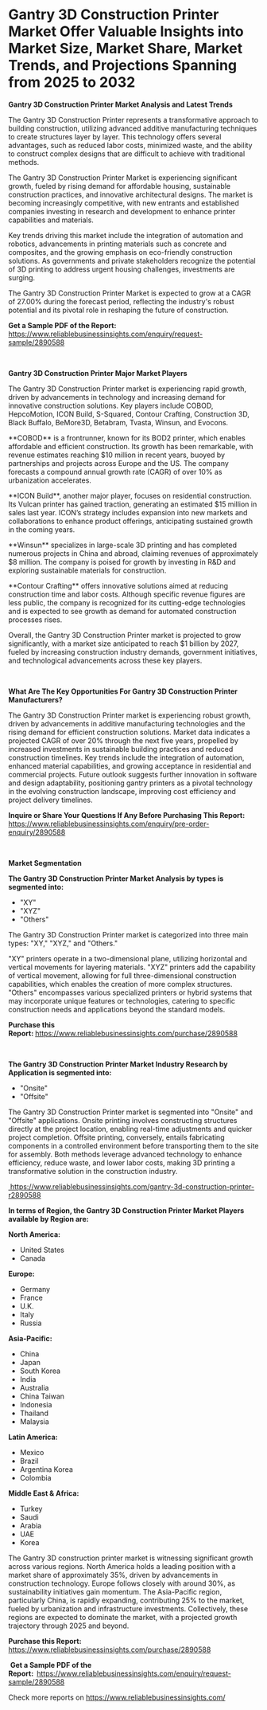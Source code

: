 <p><h1>Gantry 3D Construction Printer Market Offer Valuable Insights into Market Size, Market Share, Market Trends, and Projections Spanning from 2025 to 2032</h1></p><p><strong>Gantry 3D Construction Printer Market Analysis and Latest Trends</strong></p>
<p><p>The Gantry 3D Construction Printer represents a transformative approach to building construction, utilizing advanced additive manufacturing techniques to create structures layer by layer. This technology offers several advantages, such as reduced labor costs, minimized waste, and the ability to construct complex designs that are difficult to achieve with traditional methods. </p><p>The Gantry 3D Construction Printer Market is experiencing significant growth, fueled by rising demand for affordable housing, sustainable construction practices, and innovative architectural designs. The market is becoming increasingly competitive, with new entrants and established companies investing in research and development to enhance printer capabilities and materials. </p><p>Key trends driving this market include the integration of automation and robotics, advancements in printing materials such as concrete and composites, and the growing emphasis on eco-friendly construction solutions. As governments and private stakeholders recognize the potential of 3D printing to address urgent housing challenges, investments are surging. </p><p>The Gantry 3D Construction Printer Market is expected to grow at a CAGR of 27.00% during the forecast period, reflecting the industry's robust potential and its pivotal role in reshaping the future of construction.</p></p>
<p><strong>Get a Sample PDF of the Report:&nbsp;</strong> <a href="https://www.reliablebusinessinsights.com/enquiry/request-sample/2890588?utm_campaign=2247&utm_medium=2&utm_source=Github&utm_content=ia&utm_term=14032025&utm_id=gantry-3d-construction-printer">https://www.reliablebusinessinsights.com/enquiry/request-sample/2890588</a></p>
<p>&nbsp;</p>
<p><strong>Gantry 3D Construction Printer Major Market Players</strong></p>
<p><p>The Gantry 3D Construction Printer market is experiencing rapid growth, driven by advancements in technology and increasing demand for innovative construction solutions. Key players include COBOD, HepcoMotion, ICON Build, S-Squared, Contour Crafting, Construction 3D, Black Buffalo, BeMore3D, Betabram, Tvasta, Winsun, and Evocons.</p><p>**COBOD** is a frontrunner, known for its BOD2 printer, which enables affordable and efficient construction. Its growth has been remarkable, with revenue estimates reaching $10 million in recent years, buoyed by partnerships and projects across Europe and the US. The company forecasts a compound annual growth rate (CAGR) of over 10% as urbanization accelerates.</p><p>**ICON Build**, another major player, focuses on residential construction. Its Vulcan printer has gained traction, generating an estimated $15 million in sales last year. ICON’s strategy includes expansion into new markets and collaborations to enhance product offerings, anticipating sustained growth in the coming years.</p><p>**Winsun** specializes in large-scale 3D printing and has completed numerous projects in China and abroad, claiming revenues of approximately $8 million. The company is poised for growth by investing in R&D and exploring sustainable materials for construction.</p><p>**Contour Crafting** offers innovative solutions aimed at reducing construction time and labor costs. Although specific revenue figures are less public, the company is recognized for its cutting-edge technologies and is expected to see growth as demand for automated construction processes rises.</p><p>Overall, the Gantry 3D Construction Printer market is projected to grow significantly, with a market size anticipated to reach $1 billion by 2027, fueled by increasing construction industry demands, government initiatives, and technological advancements across these key players.</p></p>
<p>&nbsp;</p>
<p><strong>What Are The Key Opportunities For Gantry 3D Construction Printer Manufacturers?</strong></p>
<p><p>The Gantry 3D Construction Printer market is experiencing robust growth, driven by advancements in additive manufacturing technologies and the rising demand for efficient construction solutions. Market data indicates a projected CAGR of over 20% through the next five years, propelled by increased investments in sustainable building practices and reduced construction timelines. Key trends include the integration of automation, enhanced material capabilities, and growing acceptance in residential and commercial projects. Future outlook suggests further innovation in software and design adaptability, positioning gantry printers as a pivotal technology in the evolving construction landscape, improving cost efficiency and project delivery timelines.</p></p>
<p><strong>Inquire or Share Your Questions If Any Before Purchasing This Report:</strong> <a href="https://www.reliablebusinessinsights.com/enquiry/pre-order-enquiry/2890588?utm_campaign=2247&utm_medium=2&utm_source=Github&utm_content=ia&utm_term=14032025&utm_id=gantry-3d-construction-printer">https://www.reliablebusinessinsights.com/enquiry/pre-order-enquiry/2890588</a></p>
<p>&nbsp;</p>
<p><strong>Market Segmentation</strong></p>
<p><strong>The Gantry 3D Construction Printer Market Analysis by types is segmented into:</strong></p>
<p><ul><li>"XY"</li><li>"XYZ"</li><li>"Others"</li></ul></p>
<p><p>The Gantry 3D Construction Printer market is categorized into three main types: "XY," "XYZ," and "Others." </p><p>"XY" printers operate in a two-dimensional plane, utilizing horizontal and vertical movements for layering materials. "XYZ" printers add the capability of vertical movement, allowing for full three-dimensional construction capabilities, which enables the creation of more complex structures. "Others" encompasses various specialized printers or hybrid systems that may incorporate unique features or technologies, catering to specific construction needs and applications beyond the standard models.</p></p>
<p><strong>Purchase this Report:&nbsp;</strong><a href="https://www.reliablebusinessinsights.com/purchase/2890588?utm_campaign=2247&utm_medium=2&utm_source=Github&utm_content=ia&utm_term=14032025&utm_id=gantry-3d-construction-printer">https://www.reliablebusinessinsights.com/purchase/2890588</a></p>
<p>&nbsp;</p>
<p><strong>The Gantry 3D Construction Printer Market Industry Research by Application is segmented into:</strong></p>
<p><ul><li>"Onsite"</li><li>"Offsite"</li></ul></p>
<p><p>The Gantry 3D Construction Printer market is segmented into "Onsite" and "Offsite" applications. Onsite printing involves constructing structures directly at the project location, enabling real-time adjustments and quicker project completion. Offsite printing, conversely, entails fabricating components in a controlled environment before transporting them to the site for assembly. Both methods leverage advanced technology to enhance efficiency, reduce waste, and lower labor costs, making 3D printing a transformative solution in the construction industry.</p></p>
<p><a href="https://www.reliablebusinessinsights.com/gantry-3d-construction-printer-r2890588?utm_campaign=2247&utm_medium=2&utm_source=Github&utm_content=ia&utm_term=14032025&utm_id=gantry-3d-construction-printer">&nbsp;https://www.reliablebusinessinsights.com/gantry-3d-construction-printer-r2890588</a></p>
<p><strong>In terms of Region, the Gantry 3D Construction Printer Market Players available by Region are:</strong></p>
<p>
    <p> <strong> North America: </strong>
        <ul>
            <li>United States</li>
            <li>Canada</li>
        </ul>
        </p> 
    <p> <strong> Europe: </strong>
        <ul>
            <li>Germany</li>
            <li>France</li>
            <li>U.K.</li>
            <li>Italy</li>
            <li>Russia</li>
        </ul>
        </p> 
    <p> <strong> Asia-Pacific: </strong>
        <ul>
            <li>China</li>
            <li>Japan</li>
            <li>South Korea</li>
            <li>India</li>
            <li>Australia</li>
            <li>China Taiwan</li>
            <li>Indonesia</li>
            <li>Thailand</li>
            <li>Malaysia</li>
        </ul>
        </p> 
    <p> <strong> Latin America: </strong>
        <ul>
            <li>Mexico</li>
            <li>Brazil</li>
            <li>Argentina Korea</li>
            <li>Colombia</li>
        </ul>
        </p> 
    <p> <strong> Middle East & Africa: </strong>
        <ul>
            <li>Turkey</li>
            <li>Saudi</li>
            <li>Arabia</li>
            <li>UAE</li>
            <li>Korea</li>
        </ul>
    </p>
    </p>
<p><p>The Gantry 3D construction printer market is witnessing significant growth across various regions. North America holds a leading position with a market share of approximately 35%, driven by advancements in construction technology. Europe follows closely with around 30%, as sustainability initiatives gain momentum. The Asia-Pacific region, particularly China, is rapidly expanding, contributing 25% to the market, fueled by urbanization and infrastructure investments. Collectively, these regions are expected to dominate the market, with a projected growth trajectory through 2025 and beyond.</p></p>
<p><strong>Purchase this Report: </strong><a href="https://www.reliablebusinessinsights.com/purchase/2890588?utm_campaign=2247&utm_medium=2&utm_source=Github&utm_content=ia&utm_term=14032025&utm_id=gantry-3d-construction-printer">https://www.reliablebusinessinsights.com/purchase/2890588</a></p>
<p>&nbsp;<strong>Get a Sample PDF of the Report:&nbsp;&nbsp;</strong><a href="https://www.reliablebusinessinsights.com/enquiry/request-sample/2890588?utm_campaign=2247&utm_medium=2&utm_source=Github&utm_content=ia&utm_term=14032025&utm_id=gantry-3d-construction-printer">https://www.reliablebusinessinsights.com/enquiry/request-sample/2890588</a></p>
<p><strong></strong></p>
<p>Check more reports on <a href="https://www.reliablebusinessinsights.com/?utm_campaign=2247&utm_medium=2&utm_source=Github&utm_content=ia&utm_term=14032025&utm_id=gantry-3d-construction-printer">https://www.reliablebusinessinsights.com/</a></p>